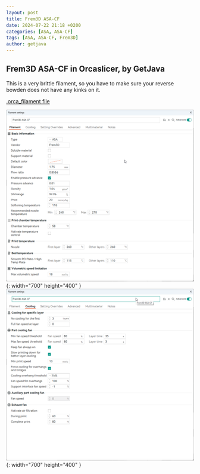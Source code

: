 ```yaml
---
layout: post
title: Frem3D ASA-CF
date: 2024-07-22 21:18 +0200
categories: [ASA, ASA-CF]
tags: [ASA, ASA-CF, Frem3D]
author: getjava
---
```


## Frem3D ASA-CF in Orcaslicer, by GetJava
This is a very brittle filament, so you have to make sure your reverse bowden does not have any kinks on it.

[.orca_filament file](https://github.com/jonathanfrem/voronprintprofiles/blob/main/assets/printprofiles/Frem3D/ASA%20CF/Frem3D%20ASA%20CF.orca_filament)

![Desktop View](/assets/img/Frem3D/ASA_CF/frem3d_asacf_orca_filament_getjava.png){: width="700" height="400" }
![Desktop View](/assets/img/Frem3D/ASA_CF/frem3d_asacf_orca_cooling_getjava.png){: width="700" height="400" }